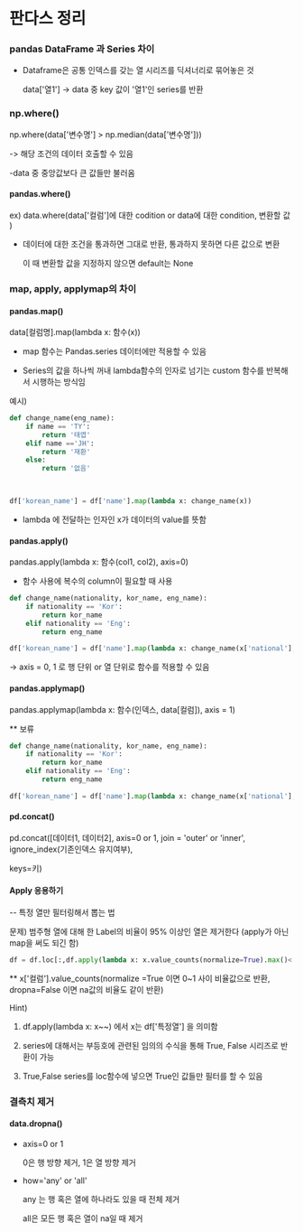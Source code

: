 # 판다스 정리



### pandas DataFrame 과 Series 차이



- Dataframe은 공통 인덱스를 갖는 열 시리즈를 딕셔너리로 묶어놓은 것

  data['열1'] -> data 중 key 값이 '열1'인 series를 반환



### np.where()

np.where(data['변수명'] > np.median(data['변수명']))

-> 해당 조건의 데이터 호출할 수 있음

-data 중 중앙값보다 큰 값들만 불러옴



#### pandas.where()

ex) data.where(data['컬럼']에 대한 codition or data에 대한 condition, 변환할 값 )

- 데이터에 대한 조건을 통과하면 그대로 반환, 통과하지 못하면 다른 값으로 변환

  이 때 변환할 값을 지정하지 않으면 default는 None





### map, apply, applymap의 차이



#### pandas.map()



data[컬럼명].map(lambda x: 함수(x))

* map 함수는 Pandas.series 데이터에만 적용할 수 있음

* Series의 값을 하나씩 꺼내 lambda함수의 인자로 넘기는 custom 함수를 반복해서 시행하는 방식임

예시)

```python
def change_name(eng_name):
    if name == 'TY':
        return '태엽'
    elif name =='JH':
        return '재환'
    else:
        return '없음'
    


df['korean_name'] = df['name'].map(lambda x: change_name(x))
```

* lambda 에 전달하는 인자인 x가 데이터의 value를 뜻함

#### pandas.apply()

pandas.apply(lambda x: 함수(col1, col2), axis=0)

* 함수 사용에 복수의 column이 필요할 때 사용

```python
def change_name(nationality, kor_name, eng_name):
    if nationality == 'Kor':
        return kor_name
    elif nationality == 'Eng':
        return eng_name
    
df['korean_name'] = df['name'].map(lambda x: change_name(x['national'],x['kor_nm'],x['eng_nm']))
```

->  axis = 0, 1 로 행 단위 or 열 단위로 함수를 적용할 수 있음



#### pandas.applymap()

pandas.applymap(lambda x: 함수(인덱스, data[컬럼]), axis = 1)



** 보류

```python
def change_name(nationality, kor_name, eng_name):
    if nationality == 'Kor':
        return kor_name
    elif nationality == 'Eng':
        return eng_name
    
df['korean_name'] = df['name'].map(lambda x: change_name(x['national'],x['kor_nm'],x['eng_nm']))
```



#### pd.concat()



pd.concat([데이터1, 데이터2], axis=0 or 1, join = 'outer' or 'inner', ignore_index(기존인덱스 유지여부),

keys=키)



#### Apply 응용하기



-- 특정 열만 필터링해서 뽑는 법

문제) 범주형 열에 대해 한 Label의 비율이 95% 이상인 열은 제거한다 (apply가 아닌 map을 써도 되긴 함)

```python
df = df.loc[:,df.apply(lambda x: x.value_counts(normalize=True).max()< 0.95 ]
```

** x['컬럼'].value_counts(normalize =True 이면 0~1 사이 비율값으로 반환, dropna=False 이면 na값의 비율도 같이 반환)

Hint)

1) df.apply(lambda x: x~~) 에서 x는 df['특정열'] 을 의미함

2) series에 대해서는 부등호에 관련된 임의의 수식을 통해 True, False 시리즈로 반환이 가능

3) True,False series를 loc함수에 넣으면 True인 값들만 필터를 할 수 있음



### 결측치 제거



#### data.dropna()

* axis=0 or 1

  0은 행 방향 제거, 1은 열 방향 제거

* how='any' or 'all'

  any 는 행 혹은 열에 하나라도 있을 때 전체 제거

  all은 모든 행 혹은 열이 na일 때 제거

